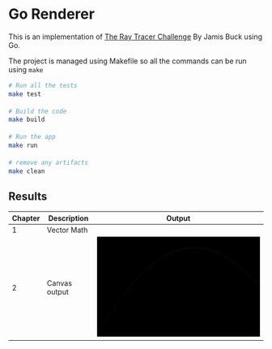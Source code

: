 # Go Renderer

This is an implementation of [The Ray Tracer Challenge](https://pragprog.com/titles/jbtracer/the-ray-tracer-challenge/) By Jamis Buck using Go.

The project is managed using Makefile so all the commands can be run using `make`

```bash
# Run all the tests
make test

# Build the code
make build

# Run the app
make run

# remove any artifacts
make clean
```

## Results

| Chapter | Description   | Output                                             |
| ------- | ------------- | -------------------------------------------------- |
| 1       | Vector Math   |                                                    |
| 2       | Canvas output | ![Canvas with an arc of dots](./docs/chapter1.jpg) |
